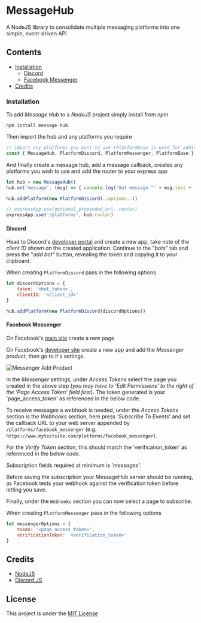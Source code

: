# MessageHub
A NodeJS library to consolidate multiple messaging platforms into one simple, event-driven API

## Contents
 - [Installation](#installation)
    - [Discord](#discord)
    - [Facebook Messenger](#facebook-messenger)
 - [Credits](#credits)

### Installation
To add *Message Hub* to a *NodeJS* project simply install from *npm*

`npm install message-hub`

Then import the hub and any platforms you require
```javascript
// import any platforms you want to use (PlatformBase is used for adding your own platform)
const { MessageHub, PlatformDiscord, PlatformMessenger, PlatformBase } = require('message-hub')
```

And finally create a message hub, add a message callback,
creates any platforms you wish to use and add the router to your express app
```javascript
let hub = new MessageHub()
hub.on('message', (msg) => { console.log('Got message "' + msg.text + '"') }) // msg being a HubMessage

hub.addPlatform(new PlatformDiscord(..options..))

// expressApp.use(optional_prepended_url, router)
expressApp.use('/platforms', hub.router)
```

#### Discord
Head to Discord's [developer portal](https://discordapp.com/developers/applications/) and create a new app, take note of the *client ID* shown on the created application.
Continue to the "*bots*" tab and press the "*add bot*" button, revealing the token and copying it to your clipboard.

When creating `PlatformDiscord` pass in the following options
```javascript
let discordOptions = {
	token: '<bot_token>',
    clientID: '<client_id>'
}

hub.addPlatform(new PlatformDiscord(discordOptions))
```

#### Facebook Messenger
On Facebook's [main site](https://www.facebook.com) create a new page

On Facebook's [developer site](https://developers.facebook.com/) create a new app and add the *Messenger product*, then go to it's settings.

![Messenger Add Product](./images/messenger_add_product.png)

In the *Messenger* settings, under *Access Tokens* select the page you created in the
above step (*you may have to 'Edit Permissions' to the right of the
'Page Access Token' field first*). The token generated is your 'page_access_token' as
referenced in the below code.


To receive messages a webhook is needed, under the *Access Tokens* section is the
*Webhooks* section, here press *'Subscribe To Events*' and set the callback URL
to your web server appended by `/platforms/facebook_messenger`
(e.g. `https://www.mytestsite.com/platforms/facebook_messenger`).

For the *Verify Token* section, this should match the 'verification_token' as
referenced in the below code.

Subscription fields required at minimum is *'messages'*.

Before saving the subscription your MessageHub server should be running,
as Facebook tests your webhook against the verification token before letting
you save.

Finally, under the `Webhooks` section you can now select a page to subscribe.


When creating `PlatformMessenger` pass in the following options
```javascript
let messengerOptions = {
	token: '<page_access_token>',
	verificationToken: '<verification_token>'
}
```

## Credits
 - [NodeJS](https://nodejs.org/)
 - [Discord.JS](https://discord.js.org/)

## License
This project is under the [MIT License](./LICENSE)
